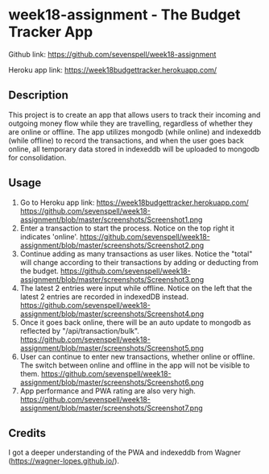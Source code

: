 # week18-assignment - The Budget Tracker App

Github link: https://github.com/sevenspell/week18-assignment  

Heroku app link: https://week18budgettracker.herokuapp.com/

## Description 

This project is to create an app that allows users to track their incoming and outgoing money flow while they are travelling, regardless of whether they are online or offline. The app utilizes mongodb (while online) and indexeddb (while offline) to record the transactions, and when the user goes back online, all temporary data stored in indexeddb will be uploaded to mongodb for consolidation.

## Usage 

1. Go to Heroku app link: https://week18budgettracker.herokuapp.com/
https://github.com/sevenspell/week18-assignment/blob/master/screenshots/Screenshot1.png
2. Enter a transaction to start the process. Notice on the top right it indicates 'online'.
https://github.com/sevenspell/week18-assignment/blob/master/screenshots/Screenshot2.png
3. Continue adding as many transactions as user likes. Notice the "total" will change according to their transactions by adding or deducting from the budget.
https://github.com/sevenspell/week18-assignment/blob/master/screenshots/Screenshot3.png
4. The latest 2 entries were input while offline. Notice on the left that the latest 2 entries are recorded in indexedDB instead.
https://github.com/sevenspell/week18-assignment/blob/master/screenshots/Screenshot4.png
5. Once it goes back online, there will be an auto update to mongodb as reflected by "/api/transaction/bulk".
https://github.com/sevenspell/week18-assignment/blob/master/screenshots/Screenshot5.png
6. User can continue to enter new transactions, whether online or offline. The switch between online and offline in the app will not be visible to them.
https://github.com/sevenspell/week18-assignment/blob/master/screenshots/Screenshot6.png
7. App performance and PWA rating are also very high.
https://github.com/sevenspell/week18-assignment/blob/master/screenshots/Screenshot7.png



## Credits
I got a deeper understanding of the PWA and indexeddb from Wagner (https://wagner-lopes.github.io/).